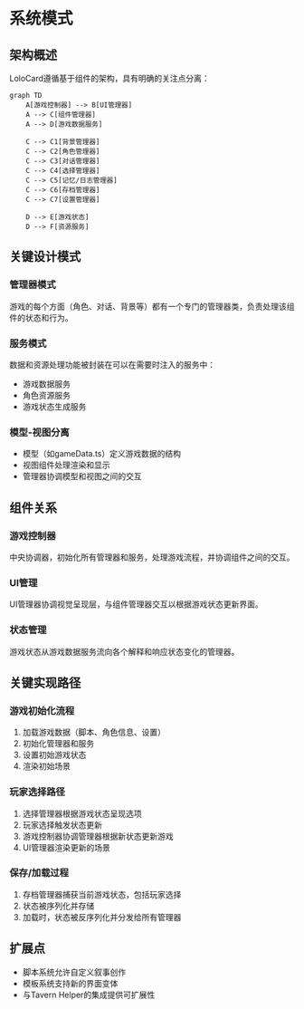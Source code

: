 # 系统模式

## 架构概述

LoloCard遵循基于组件的架构，具有明确的关注点分离：

```mermaid
graph TD
    A[游戏控制器] --> B[UI管理器]
    A --> C[组件管理器]
    A --> D[游戏数据服务]
    
    C --> C1[背景管理器]
    C --> C2[角色管理器]
    C --> C3[对话管理器]
    C --> C4[选择管理器]
    C --> C5[记忆/日志管理器]
    C --> C6[存档管理器]
    C --> C7[设置管理器]
    
    D --> E[游戏状态]
    D --> F[资源服务]
```

## 关键设计模式

### 管理器模式
游戏的每个方面（角色、对话、背景等）都有一个专门的管理器类，负责处理该组件的状态和行为。

### 服务模式
数据和资源处理功能被封装在可以在需要时注入的服务中：
- 游戏数据服务
- 角色资源服务
- 游戏状态生成服务

### 模型-视图分离
- 模型（如gameData.ts）定义游戏数据的结构
- 视图组件处理渲染和显示
- 管理器协调模型和视图之间的交互

## 组件关系

### 游戏控制器
中央协调器，初始化所有管理器和服务，处理游戏流程，并协调组件之间的交互。

### UI管理
UI管理器协调视觉呈现层，与组件管理器交互以根据游戏状态更新界面。

### 状态管理
游戏状态从游戏数据服务流向各个解释和响应状态变化的管理器。

## 关键实现路径

### 游戏初始化流程
1. 加载游戏数据（脚本、角色信息、设置）
2. 初始化管理器和服务
3. 设置初始游戏状态
4. 渲染初始场景

### 玩家选择路径
1. 选择管理器根据游戏状态呈现选项
2. 玩家选择触发状态更新
3. 游戏控制器协调管理器根据新状态更新游戏
4. UI管理器渲染更新的场景

### 保存/加载过程
1. 存档管理器捕获当前游戏状态，包括玩家选择
2. 状态被序列化并存储
3. 加载时，状态被反序列化并分发给所有管理器

## 扩展点
- 脚本系统允许自定义叙事创作
- 模板系统支持新的界面变体
- 与Tavern Helper的集成提供可扩展性
